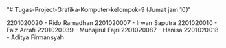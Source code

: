 "# Tugas-Project-Grafika-Komputer-kelompok-9 (Jumat jam 10)"

2201020020 - Rido Ramadhan
2201020007 - Irwan Saputra
2201020010 - Faiz Arrafi
2201020039 - Muhajirul Fajri
2201020087 - Hanisa
2201020018 - Aditya Firmansyah
